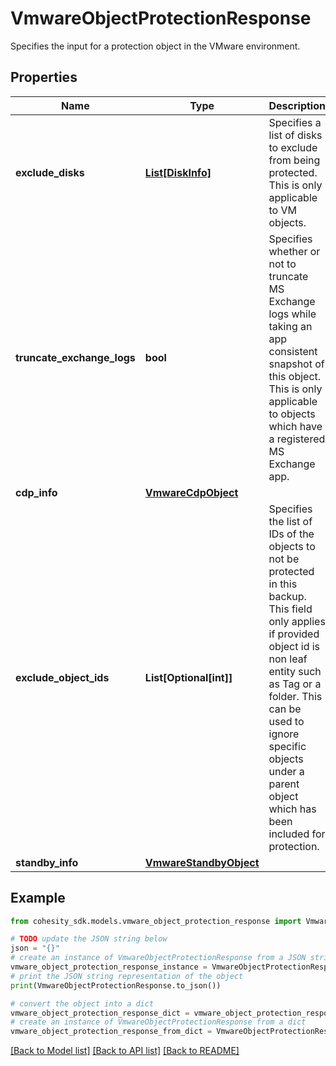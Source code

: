 # VmwareObjectProtectionResponse

Specifies the input for a protection object in the VMware environment.

## Properties

Name | Type | Description | Notes
------------ | ------------- | ------------- | -------------
**exclude_disks** | [**List[DiskInfo]**](DiskInfo.md) | Specifies a list of disks to exclude from being protected. This is only applicable to VM objects. | [optional] 
**truncate_exchange_logs** | **bool** | Specifies whether or not to truncate MS Exchange logs while taking an app consistent snapshot of this object. This is only applicable to objects which have a registered MS Exchange app. | [optional] 
**cdp_info** | [**VmwareCdpObject**](VmwareCdpObject.md) |  | [optional] 
**exclude_object_ids** | **List[Optional[int]]** | Specifies the list of IDs of the objects to not be protected in this backup. This field only applies if provided object id is non leaf entity such as Tag or a folder. This can be used to ignore specific objects under a parent object which has been included for protection. | [optional] 
**standby_info** | [**VmwareStandbyObject**](VmwareStandbyObject.md) |  | [optional] 

## Example

```python
from cohesity_sdk.models.vmware_object_protection_response import VmwareObjectProtectionResponse

# TODO update the JSON string below
json = "{}"
# create an instance of VmwareObjectProtectionResponse from a JSON string
vmware_object_protection_response_instance = VmwareObjectProtectionResponse.from_json(json)
# print the JSON string representation of the object
print(VmwareObjectProtectionResponse.to_json())

# convert the object into a dict
vmware_object_protection_response_dict = vmware_object_protection_response_instance.to_dict()
# create an instance of VmwareObjectProtectionResponse from a dict
vmware_object_protection_response_from_dict = VmwareObjectProtectionResponse.from_dict(vmware_object_protection_response_dict)
```
[[Back to Model list]](../README.md#documentation-for-models) [[Back to API list]](../README.md#documentation-for-api-endpoints) [[Back to README]](../README.md)


